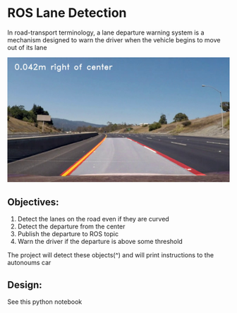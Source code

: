 # ROS Lane Detection
In road-transport terminology, a lane departure warning system is a mechanism designed to warn the driver when the vehicle begins to move out of its lane

![](output.jpg)

## Objectives:
  1) Detect the lanes on the road even if they are curved
  2) Detect the departure from the center
  3) Publish the departure to ROS topic
  4) Warn the driver if the departure is above some threshold
  
The project will detect these objects(^) and will print instructions to the autonoums car

## Design:
See this python notebook
